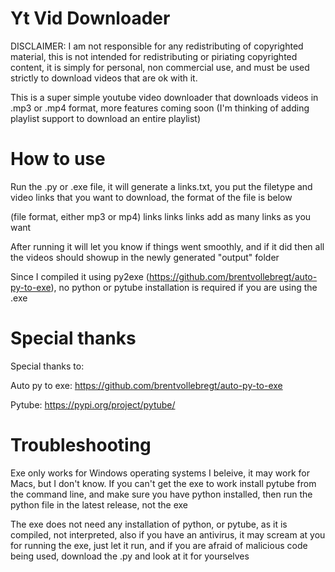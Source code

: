 # Yt Vid Downloader

DISCLAIMER: I am not responsible for any redistributing of copyrighted material, this is not intended for redistributing or piriating copyrighted content, it is simply for personal, non commercial use, and must be used strictly to download videos that are ok with it.

This is a super simple youtube video downloader that downloads videos in .mp3 or .mp4 format, more features coming soon (I'm thinking of adding playlist support to download an entire playlist)

# How to use

Run the .py or .exe file, it will generate a links.txt, you put the filetype and video links that you want to download, the format of the file is below

(file format, either mp3 or mp4)
links
links
links
add as many links as you want

After running it will let you know if things went smoothly, and if it did then all the videos should showup in the newly generated "output" folder

Since I compiled it using py2exe (https://github.com/brentvollebregt/auto-py-to-exe), no python or pytube installation is required if you are using the .exe

# Special thanks

Special thanks to:

Auto py to exe: https://github.com/brentvollebregt/auto-py-to-exe

Pytube: https://pypi.org/project/pytube/

# Troubleshooting

Exe only works for Windows operating systems I beleive, it may work for Macs, but I don't know.
If you can't get the exe to work install pytube from the command line, and make sure you have python installed, then run the python file in the latest release, not the exe

The exe does not need any installation of python, or pytube, as it is compiled, not interpreted, also if you have an antivirus, it may scream at you for running the exe, just let it run, and if you are afraid of malicious code being used, download the .py and look at it for yourselves 
